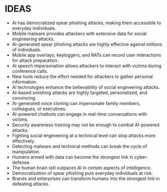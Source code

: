 # IDEAS
* AI has democratized spear phishing attacks, making them accessible to everyday individuals.
* Mobile malware provides attackers with extensive data for social engineering attacks.
* AI-generated spear phishing attacks are highly effective against millions of individuals.
* Mobile app overlays, keyloggers, and RATs can record user interactions for attack preparation.
* AI speech impersonation allows attackers to interact with victims during conference calls.
* New tools reduce the effort needed for attackers to gather personal information.
* AI technologies enhance the believability of social engineering attacks.
* AI-based smishing attacks are highly targeted, personalized, and convincing.
* AI-generated voice cloning can impersonate family members, colleagues, or executives.
* AI-powered chatbots can engage in real-time conversations with victims.
* Security awareness training may not be enough to combat AI-powered attacks.
* Fighting social engineering at a technical level can stop attacks more effectively.
* Detecting malware and technical methods can break the cycle of manipulation.
* Humans armed with data can become the strongest link in cyber-defense.
* The human brain still outpaces AI in certain aspects of intelligence.
* Democratization of spear phishing puts everyday individuals at risk.
* Brands and enterprises can transform humans into the strongest link in defeating attacks.

